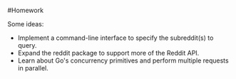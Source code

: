 #Homework

Some ideas:
- Implement a command-line interface to specify the subreddit(s) to query.
- Expand the reddit package to support more of the Reddit API.
- Learn about Go's concurrency primitives and perform multiple requests in parallel.